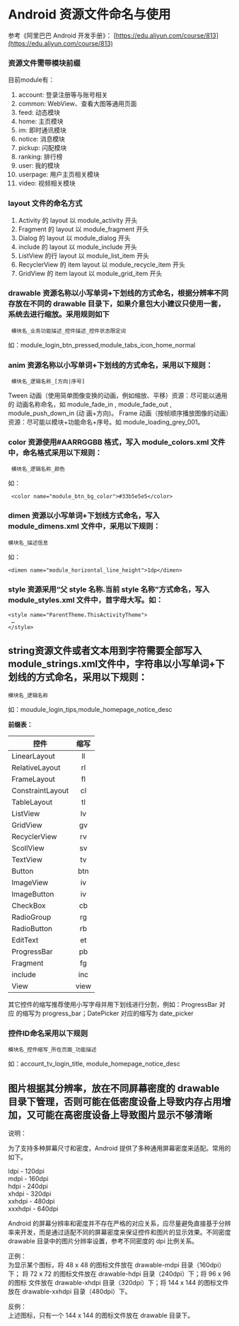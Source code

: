 # Android 资源文件命名与使用

参考《阿里巴巴 Android 开发手册》：
[https://edu.aliyun.com/course/813](https://edu.aliyun.com/course/813)

### 资源文件需带模块前缀
目前module有：
1. account: 登录注册等与账号相关
2. common: WebView、查看大图等通用页面
3. feed: 动态模块
4. home: 主页模块
5. im: 即时通讯模块
6. notice: 消息模块
7. pickup: 闪配模块
8. ranking: 排行榜
9. user: 我的模块
10. userpage: 用户主页相关模块
11. video: 视频相关模块    

### layout 文件的命名方式  
1. Activity 的 layout 以 module_activity 开头
2. Fragment 的 layout 以 module_fragment 开头
3. Dialog 的 layout 以 module_dialog 开头
4. include 的 layout 以 module_include 开头
5. ListView 的行 layout 以 module_list_item 开头
6. RecyclerView 的 item layout 以 module_recycle_item 开头
7. GridView 的 item layout 以 module_grid_item 开头

### drawable 资源名称以小写单词+下划线的方式命名，根据分辨率不同存放在不同的 drawable 目录下，如果介意包大小建议只使用一套，系统去进行缩放。采用规则如下
     
     模块名_业务功能描述_控件描述_控件状态限定词
     
如：module_login_btn_pressed,module_tabs_icon_home_normal
     
### anim 资源名称以小写单词+下划线的方式命名，采用以下规则：   
     
     模块名_逻辑名称_[方向|序号]
   
Tween 动画（使用简单图像变换的动画，例如缩放、平移）资源：尽可能以通用的
动画名称命名，如 module_fade_in , module_fade_out , module_push_down_in (动
画+方向)。
Frame 动画（按帧顺序播放图像的动画）资源：尽可能以模块+功能命名+序号。如
module_loading_grey_001。


### color 资源使用#AARRGGBB 格式，写入 module_colors.xml 文件中，命名格式采用以下规则：
     
     模块名_逻辑名称_颜色

如：        
     
     <color name="module_btn_bg_color">#33b5e5e5</color>


### dimen 资源以小写单词+下划线方式命名，写入 module_dimens.xml 文件中，采用以下规则：

    模块名_描述信息
    
如：    

    <dimen name="module_horizontal_line_height">1dp</dimen>
    
### style 资源采用“父 style 名称.当前 style 名称”方式命名，写入module_styles.xml 文件中，首字母大写。如：
    <style name="ParentTheme.ThisActivityTheme">
     …
    </style>

## string资源文件或者文本用到字符需要全部写入module_strings.xml文件中，字符串以小写单词+下划线的方式命名，采用以下规则：
    模块名_逻辑名称
如：moudule_login_tips,module_homepage_notice_desc

**前缀表：**  

| 控件           |  缩写          |
| ------------- |:-------------:| 
| LinearLayout  |  ll  
| RelativeLayout     | rl
| FrameLayout | fl
| ConstraintLayout | cl     
| TableLayout | tl
| ListView | lv   
| GridView | gv
| RecyclerView | rv     
| ScollView | sv  
| TextView | tv  
| Button | btn
| ImageView | iv
| ImageButton | iv
| CheckBox | cb
| RadioGroup | rg
| RadioButton | rb
| EditText | et
| ProgressBar | pb
| Fragment | fg
| include  | inc
| View | view

其它控件的缩写推荐使用小写字母并用下划线进行分割，例如：ProgressBar 对应
的缩写为 progress_bar；DatePicker 对应的缩写为 date_picker

### 控件ID命名采用以下规则
    模块名_控件缩写_所在页面_功能描述
如：account_tv_login_title, module_homepage_notice_desc

## 图片根据其分辨率，放在不同屏幕密度的 drawable 目录下管理，否则可能在低密度设备上导致内存占用增加，又可能在高密度设备上导致图片显示不够清晰

说明：

为了支持多种屏幕尺寸和密度，Android 提供了多种通用屏幕密度来适配。常用的
如下。

ldpi - 120dpi   
mdpi - 160dpi   
hdpi - 240dpi       
xhdpi - 320dpi  
xxhdpi - 480dpi          
xxxhdpi - 640dpi    

Android 的屏幕分辨率和密度并不存在严格的对应关系，应尽量避免直接基于分辨
率来开发，而是通过适配不同的屏幕密度来保证控件和图片的显示效果。不同密度
drawable 目录中的图片分辨率设置，参考不同密度的 dpi 比例关系。

正例：     
为显示某个图标，将 48 x 48 的图标文件放在 drawable-mdpi 目录（160dpi）下；
将 72 x 72 的图标文件放在 drawable-hdpi 目录（240dpi）下；将 96 x 96 的图标
文件放在 drawable-xhdpi 目录（320dpi）下；将 144 x 144 的图标文件放在
drawable-xxhdpi 目录（480dpi）下。     
   
反例：         
上述图标，只有一个 144 x 144 的图标文件放在 drawable 目录下。